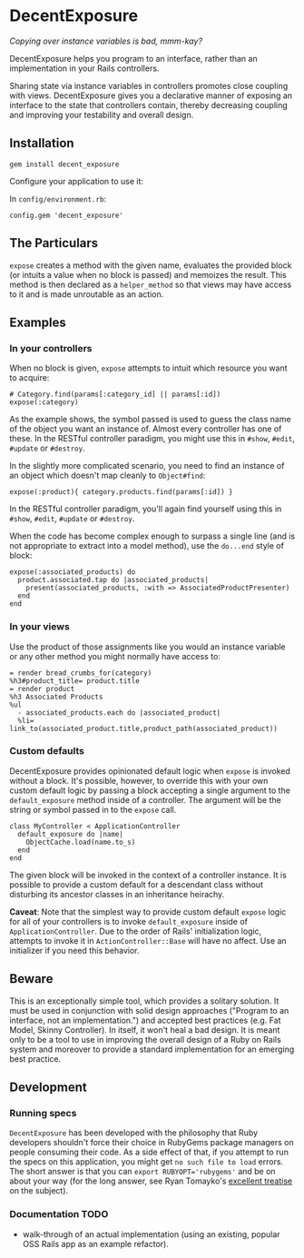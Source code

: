 DecentExposure
==============

_Copying over instance variables is bad, mmm-kay?_

DecentExposure helps you program to an interface, rather than an implementation in
your Rails controllers.

Sharing state via instance variables in controllers promotes close coupling with
views. DecentExposure gives you a declarative manner of exposing an interface to the
state that controllers contain, thereby decreasing coupling and improving your
testability and overall design.

Installation
------------

    gem install decent_exposure

Configure your application to use it:

In `config/environment.rb`:

    config.gem 'decent_exposure'

The Particulars
---------------

`expose` creates a method with the given name, evaluates the provided block (or
intuits a value when no block is passed) and memoizes the result. This method is
then declared as a `helper_method` so that views may have access to it and is
made unroutable as an action.

Examples
--------

### In your controllers

When no block is given, `expose` attempts to intuit which resource you want to
acquire:

    # Category.find(params[:category_id] || params[:id])
    expose(:category)

As the example shows, the symbol passed is used to guess the class name of the
object you want an instance of. Almost every controller has one of these. In the
RESTful controller paradigm, you might use this in `#show`, `#edit`, `#update`
or `#destroy`.

In the slightly more complicated scenario, you need to find an instance of an
object which doesn't map cleanly to `Object#find`:

    expose(:product){ category.products.find(params[:id]) }

In the RESTful controller paradigm, you'll again find yourself using this in
`#show`, `#edit`, `#update` or `#destroy`.

When the code has become complex enough to surpass a single line (and is not
appropriate to extract into a model method), use the `do...end` style of block:

    expose(:associated_products) do
      product.associated.tap do |associated_products|
        present(associated_products, :with => AssociatedProductPresenter)
      end
    end

### In your views

Use the product of those assignments like you would an instance variable or any
other method you might normally have access to:

    = render bread_crumbs_for(category)
    %h3#product_title= product.title
    = render product
    %h3 Associated Products
    %ul
      - associated_products.each do |associated_product|
      %li= link_to(associated_product.title,product_path(associated_product))

### Custom defaults

DecentExposure provides opinionated default logic when `expose` is invoked without
a block. It's possible, however, to override this with your own custom default
logic by passing a block accepting a single argument to the `default_exposure`
method inside of a controller. The argument will be the string or symbol passed
in to the `expose` call.

    class MyController < ApplicationController
      default_exposure do |name|
        ObjectCache.load(name.to_s)
      end
    end

The given block will be invoked in the context of a controller instance. It is
possible to provide a custom default for a descendant class without disturbing
its ancestor classes in an inheritance heirachy.

**Caveat**: Note that the simplest way to provide custom default `expose` logic
for all of your controllers is to invoke `default_exposure` inside of
`ApplicationController`. Due to the order of Rails' initialization logic,
attempts to invoke it in `ActionController::Base` will have no affect. Use an
initializer if you need this behavior.

Beware
------

This is an exceptionally simple tool, which provides a solitary solution. It
must be used in conjunction with solid design approaches ("Program to an
interface, not an implementation.") and accepted best practices (e.g. Fat Model,
Skinny Controller). In itself, it won't heal a bad design. It is meant only to
be a tool to use in improving the overall design of a Ruby on Rails system and
moreover to provide a standard implementation for an emerging best practice.

Development
-----------

### Running specs

`DecentExposure` has been developed with the philosophy that Ruby developers shouldn't
force their choice in RubyGems package managers on people consuming their code.
As a side effect of that, if you attempt to run the specs on this application,
you might get `no such file to load` errors.  The short answer is that you can
`export RUBYOPT='rubygems'` and be on about your way (for the long answer, see
Ryan Tomayko's [excellent
treatise](http://tomayko.com/writings/require-rubygems-antipattern) on the
subject).

### Documentation TODO

* walk-through of an actual implementation (using an existing, popular OSS Rails
app as an example refactor).

